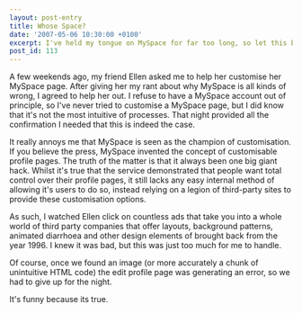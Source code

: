 ```yaml
---
layout: post-entry
title: Whose Space?
date: '2007-05-06 10:30:00 +0100'
excerpt: I've held my tongue on MySpace for far too long, so let this be the first of many complaints I have about this service.
post_id: 113
---
```

A few weekends ago, my friend Ellen asked me to help her customise her MySpace page. After giving her my rant about why MySpace is all kinds of wrong, I agreed to help her out. I refuse to have a MySpace account out of principle, so I've never tried to customise a MySpace page, but I did know that it's not the most intuitive of processes. That night provided all the confirmation I needed that this is indeed the case.

It really annoys me that MySpace is seen as the champion of customisation. If you believe the press, MySpace invented the concept of customisable profile pages. The truth of the matter is that it always been one big giant hack. Whilst it's true that the service demonstrated that people want total control over their profile pages, it still lacks any easy internal method of allowing it's users to do so, instead relying on a legion of third-party sites to provide these customisation options.

As such, I watched Ellen click on countless ads that take you into a whole world of third party companies that offer layouts, background patterns, animated diarrhoea and other design elements of brought back from the year 1996. I knew it was bad, but this was just too much for me to handle.

Of course, once we found an image (or more accurately a chunk of unintuitive HTML code) the edit profile page was generating an error, so we had to give up for the night.

It's funny because its true.